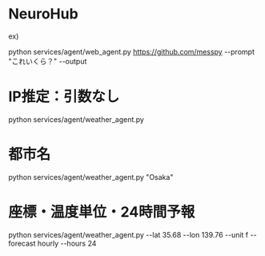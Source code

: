 # NeuroHub


ex)

python services/agent/web_agent.py https://github.com/messpy --prompt "これいくら？" --output

# IP推定：引数なし
python services/agent/weather_agent.py
# 都市名
python services/agent/weather_agent.py "Osaka"
# 座標・温度単位・24時間予報
python services/agent/weather_agent.py --lat 35.68 --lon 139.76 --unit f --forecast hourly --hours 24



